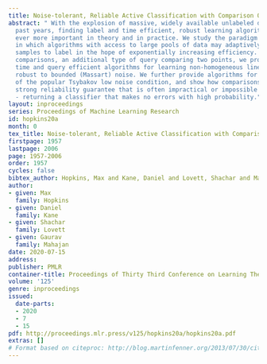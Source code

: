 ```yaml
---
title: Noise-tolerant, Reliable Active Classification with Comparison Queries
abstract: " With the explosion of massive, widely available unlabeled data in the
  past years, finding label and time efficient, robust learning algorithms has become
  ever more important in theory and in practice. We study the paradigm of active learning,
  in which algorithms with access to large pools of data may adaptively choose what
  samples to label in the hope of exponentially increasing efficiency. By introducing
  comparisons, an additional type of query comparing two points, we provide the first
  time and query efficient algorithms for learning non-homogeneous linear separators
  robust to bounded (Massart) noise. We further provide algorithms for a generalization
  of the popular Tsybakov low noise condition, and show how comparisons provide a
  strong reliability guarantee that is often impractical or impossible with only labels
  - returning a classifier that makes no errors with high probability."
layout: inproceedings
series: Proceedings of Machine Learning Research
id: hopkins20a
month: 0
tex_title: Noise-tolerant, Reliable Active Classification with Comparison Queries
firstpage: 1957
lastpage: 2006
page: 1957-2006
order: 1957
cycles: false
bibtex_author: Hopkins, Max and Kane, Daniel and Lovett, Shachar and Mahajan, Gaurav
author:
- given: Max
  family: Hopkins
- given: Daniel
  family: Kane
- given: Shachar
  family: Lovett
- given: Gaurav
  family: Mahajan
date: 2020-07-15
address: 
publisher: PMLR
container-title: Proceedings of Thirty Third Conference on Learning Theory
volume: '125'
genre: inproceedings
issued:
  date-parts:
  - 2020
  - 7
  - 15
pdf: http://proceedings.mlr.press/v125/hopkins20a/hopkins20a.pdf
extras: []
# Format based on citeproc: http://blog.martinfenner.org/2013/07/30/citeproc-yaml-for-bibliographies/
---
```

